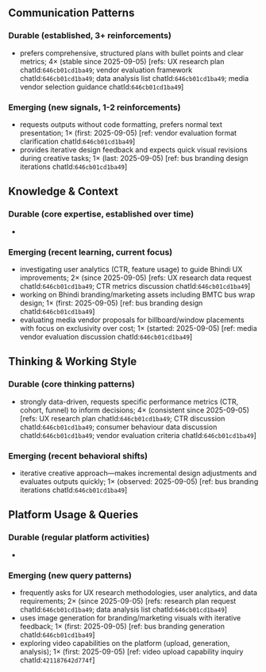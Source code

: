 ## Communication Patterns
### Durable (established, 3+ reinforcements)
- prefers comprehensive, structured plans with bullet points and clear metrics; 4× (stable since 2025-09-05) [refs: UX research plan chatId:`646cb01cd1ba49`; vendor evaluation framework chatId:`646cb01cd1ba49`; data analysis list chatId:`646cb01cd1ba49`; media vendor selection guidance chatId:`646cb01cd1ba49`]

### Emerging (new signals, 1-2 reinforcements)
- requests outputs without code formatting, prefers normal text presentation; 1× (first: 2025-09-05) [ref: vendor evaluation format clarification chatId:`646cb01cd1ba49`]
- provides iterative design feedback and expects quick visual revisions during creative tasks; 1× (last: 2025-09-05) [ref: bus branding design iterations chatId:`646cb01cd1ba49`]

## Knowledge & Context
### Durable (core expertise, established over time)
-

### Emerging (recent learning, current focus)
- investigating user analytics (CTR, feature usage) to guide Bhindi UX improvements; 2× (since 2025-09-05) [refs: UX research data request chatId:`646cb01cd1ba49`; CTR metrics discussion chatId:`646cb01cd1ba49`]
- working on Bhindi branding/marketing assets including BMTC bus wrap design; 1× (first: 2025-09-05) [ref: bus branding design chatId:`646cb01cd1ba49`]
- evaluating media vendor proposals for billboard/window placements with focus on exclusivity over cost; 1× (started: 2025-09-05) [ref: media vendor evaluation discussion chatId:`646cb01cd1ba49`]

## Thinking & Working Style
### Durable (core thinking patterns)
- strongly data-driven, requests specific performance metrics (CTR, cohort, funnel) to inform decisions; 4× (consistent since 2025-09-05) [refs: UX research plan chatId:`646cb01cd1ba49`; CTR discussion chatId:`646cb01cd1ba49`; consumer behaviour data discussion chatId:`646cb01cd1ba49`; vendor evaluation criteria chatId:`646cb01cd1ba49`]

### Emerging (recent behavioral shifts)
- iterative creative approach—makes incremental design adjustments and evaluates outputs quickly; 1× (observed: 2025-09-05) [ref: bus branding iterations chatId:`646cb01cd1ba49`]

## Platform Usage & Queries
### Durable (regular platform activities)
-

### Emerging (new query patterns)
- frequently asks for UX research methodologies, user analytics, and data requirements; 2× (since 2025-09-05) [refs: research plan request chatId:`646cb01cd1ba49`; data analysis list chatId:`646cb01cd1ba49`]
- uses image generation for branding/marketing visuals with iterative feedback; 1× (first: 2025-09-05) [ref: bus branding generation chatId:`646cb01cd1ba49`]
- exploring video capabilities on the platform (upload, generation, analysis); 1× (first: 2025-09-05) [ref: video upload capability inquiry chatId:`421187642d774f`]